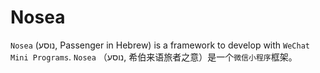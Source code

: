 Nosea
=========
`Nosea` (נוסע, Passenger in Hebrew) is a framework to develop with `WeChat Mini Programs`.
`Nosea` （נוסע, 希伯来语旅者之意）是一个`微信小程序`框架。
